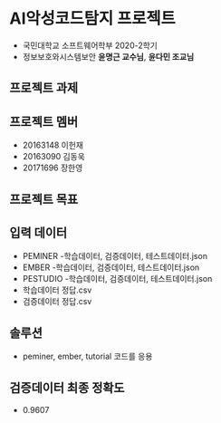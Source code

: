 # AI악성코드탐지 프로젝트
- 국민대학교 소프트웨어학부 2020-2학기 
- 정보보호와시스템보안 **윤명근 교수님**, **윤다민 조교님**

## 프로젝트 과제

## 프로젝트 멤버
- 20163148 이헌재
- 20163090 김동욱
- 20171696 장한영

## 프로젝트 목표

## 입력 데이터
- PEMINER
 -학습데이터, 검증데이터, 테스트데이터.json
- EMBER
 -학습데이터, 검증데이터, 테스트데이터.json
- PESTUDIO
 -학습데이터, 검증데이터, 테스트데이터.json
- 학습데이터 정답.csv
- 검증데이터 정답.csv

## 솔루션
- peminer, ember, tutorial 코드를 응용

## 검증데이터 최종 정확도
- 0.9607
